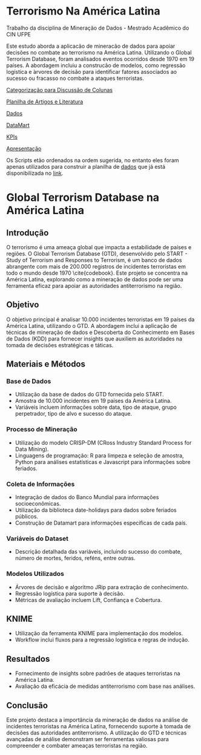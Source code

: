 # Terrorismo Na América Latina

Trabalho da disciplina de Mineração de Dados - Mestrado Acadêmico do CIN UFPE

Este estudo aborda a aplicacão de mineracão de dados para apoiar decisões no combate ao terrorismo na América Latina.
Utilizando o Global Terrorism Database, foram analisados eventos ocorridos desde 1970 em 19 países.
A abordagem incluiu a construcão de modelos, como regressão logística e  ́arvores de decisão
para identificar fatores associados ao sucesso ou fracasso no combate a ataques terroristas.

[Categorização para Discussão de Colunas](https://docs.google.com/document/d/1N_wlQe09FwuMtrLqvffWfsGjZydI7bDjnUkyN1y92N4/edit?usp=sharing)

[Planilha de Artigos e Literatura](https://docs.google.com/spreadsheets/d/1-RdvLGwixrCfm9mDJd3DG8yOw0WFIPZi_hydZfRgOL4/edit?usp=sharing)

[Dados](https://docs.google.com/spreadsheets/d/1priwDe7UXDmy9nzbXKZTDhQG9_NOB6FZafhcmQLOTfU/edit#gid=587864036)

[DataMart](https://docs.google.com/spreadsheets/d/1aXMHsjPRV39VNZNo6kS6jU3FkGrysVV_sukEQz_1Cso/edit#gid=0)

[KPIs](https://docs.google.com/spreadsheets/d/19gj4KdpuyoUhdHa77sLSxh5dut5Qshsqbq06UWon_Ys/edit#gid=353932470)

[Apresentação](https://docs.google.com/presentation/d/141zi0sUzdnzKpSh2uZtMI7pIPQB5LIeS5BpcS81yFgk/edit?usp=sharing)

Os Scripts etão ordenados na ordem sugerida, no entanto eles foram apenas utilizados para construir a planilha de [dados](https://docs.google.com/spreadsheets/d/1priwDe7UXDmy9nzbXKZTDhQG9_NOB6FZafhcmQLOTfU/edit#gid=587864036) que já está disponibilizada no [link](https://docs.google.com/spreadsheets/d/1priwDe7UXDmy9nzbXKZTDhQG9_NOB6FZafhcmQLOTfU/edit#gid=587864036).

# Global Terrorism Database na América Latina

## Introdução
O terrorismo é uma ameaça global que impacta a estabilidade de países e regiões. O Global Terrorism Database (GTD), desenvolvido pelo START - Study of Terrorism and Responses to Terrorism, é um banco de dados abrangente com mais de 200.000 registros de incidentes terroristas em todo o mundo desde 1970 \cite{codebook}. Este projeto se concentra na América Latina, explorando como a mineração de dados pode ser uma ferramenta eficaz para apoiar as autoridades antiterrorismo na região.

## Objetivo
O objetivo principal é analisar 10.000 incidentes terroristas em 19 países da América Latina, utilizando o GTD. A abordagem inclui a aplicação de técnicas de mineração de dados e Descoberta do Conhecimento em Bases de Dados (KDD) para fornecer insights que auxiliem as autoridades na tomada de decisões estratégicas e táticas.

## Materiais e Métodos
### Base de Dados
- Utilização da base de dados do GTD fornecida pelo START.
- Amostra de 10.000 incidentes em 19 países da América Latina.
- Variáveis incluem informações sobre data, tipo de ataque, grupo perpetrador, tipo de alvo e sucesso do ataque.

### Processo de Mineração
- Utilização do modelo CRISP-DM (CRoss Industry Standard Process for Data Mining).
- Linguagens de programação: R para limpeza e seleção de amostra, Python para análises estatísticas e Javascript para informações sobre feriados.

### Coleta de Informações
- Integração de dados do Banco Mundial para informações socioeconômicas.
- Utilização da biblioteca date-holidays para dados sobre feriados públicos.
- Construção de Datamart para informações específicas de cada país.

### Variáveis do Dataset
- Descrição detalhada das variáveis, incluindo sucesso do combate, número de mortes, feridos, reféns, entre outras.

### Modelos Utilizados
- Árvores de decisão e algoritmo JRip para extração de conhecimento.
- Regressão logística para suporte à decisão.
- Métricas de avaliação incluem Lift, Confiança e Cobertura.

## KNIME
- Utilização da ferramenta KNIME para implementação dos modelos.
- Workflow inclui fluxos para a regressão logística e regras de indução.

## Resultados
- Fornecimento de insights sobre padrões de ataques terroristas na América Latina.
- Avaliação da eficácia de medidas antiterrorismo com base nas análises.

## Conclusão
Este projeto destaca a importância da mineração de dados na análise de incidentes terroristas na América Latina, fornecendo suporte à tomada de decisões das autoridades antiterrorismo. A utilização do GTD e técnicas avançadas de análise demonstram ser ferramentas valiosas para compreender e combater ameaças terroristas na região.
